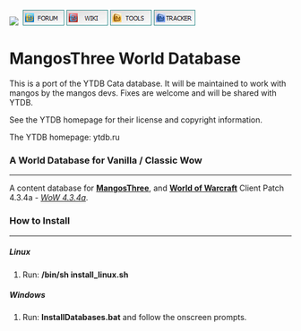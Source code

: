 [![](https://www.getmangos.eu/images/primus/blue/misc/logo.png)](http://www.getmangos.eu)&nbsp;
[![](/icons/FORUM.gif)](https://www.getmangos.eu/forum.php)
[![](/icons/WIKI.gif)](http://github.com/mangoswiki/wiki/wiki)
[![](/icons/TOOLS.gif)](http://github.com/mangostools)
[![](/icons/TRACKER.gif)](https://www.getmangos.eu/project.php)

MangosThree World Database
===
This is a port of the YTDB Cata database.  It will be maintained to work with mangos by the mangos devs.  Fixes are welcome and will be shared with YTDB.

See the YTDB homepage for their license and copyright information.

The YTDB homepage: ytdb.ru


### A World Database for Vanilla / Classic Wow
----
A content database for [**MangosThree**][10], and [**World of Warcraft**][50] Client Patch
4.3.4a - [_WoW 4.3.4a_][51].

### How to Install
---------------
##### Linux

1. Run: **/bin/sh install_linux.sh**

##### Windows

1. Run: **InstallDatabases.bat** and follow the onscreen prompts.


[10]: https://github.com/mangosthree/server "mangosThree"

[50]: http://blizzard.com/games/wow/ "World of Warcraft"
[51]: http://www.wowpedia.org/Patch_4.3.4a "WoW 4.3.4a"
